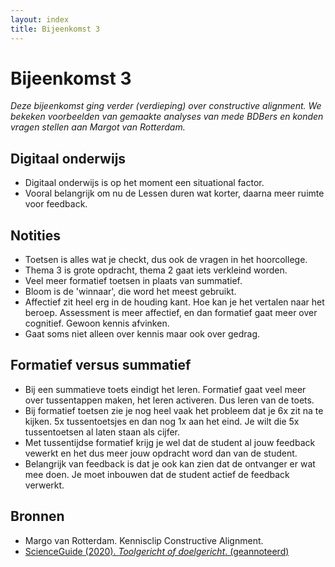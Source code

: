```yaml
---
layout: index
title: Bijeenkomst 3
---
```


# Bijeenkomst 3

*Deze bijeenkomst ging verder (verdieping) over constructive alignment. We bekeken voorbeelden van gemaakte analyses van mede BDBers en konden vragen stellen aan Margot van Rotterdam.*

## Digitaal onderwijs
* Digitaal onderwijs is op het moment een situational factor.
* Vooral belangrijk om nu de Lessen duren wat korter, daarna meer ruimte voor feedback. 


## Notities
* Toetsen is alles wat je checkt, dus ook de vragen in het hoorcollege.
* Thema 3 is grote opdracht, thema 2 gaat iets verkleind worden.
* Veel meer formatief toetsen in plaats van summatief. 
* Bloom is de 'winnaar', die word het meest gebruikt.
* Affectief zit heel erg in de houding kant. Hoe kan je het vertalen naar het beroep. Assessment is meer affectief, en dan formatief gaat meer over cognitief. Gewoon kennis afvinken.
* Gaat soms niet alleen over kennis maar ook over gedrag.

## Formatief versus summatief
* Bij een summatieve toets eindigt het leren. Formatief gaat veel meer over tussentappen maken, het leren activeren. Dus leren van de toets.
* Bij formatief toetsen zie je nog heel vaak het probleem dat je 6x zit na te kijken. 5x tussentoetsjes en dan nog 1x aan het eind. Je wilt die 5x tussentoetsen al laten staan als cijfer.
* Met tussentijdse formatief krijg je wel dat de student al jouw feedback vewerkt en het dus meer jouw opdracht word dan van de student.
* Belangrijk van feedback is dat je ook kan zien dat de ontvanger er wat mee doen. Je moet inbouwen dat de student actief de feedback verwerkt.

## Bronnen
* Margo van Rotterdam. Kennisclip Constructive Alignment.
* [ScienceGuide (2020). *Toolgericht of doelgericht*. (geannoteerd)][tool] 

[tool]: /../aantekeningen/toolgericht-doelgericht.pdf
